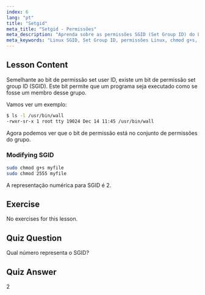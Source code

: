 ```yaml
---
index: 6
lang: "pt"
title: "Setgid"
meta_title: "Setgid - Permissões"
meta_description: "Aprenda sobre as permissões SGID (Set Group ID) do Linux, como elas funcionam e como modificá-las. Entenda este conceito crucial de segurança do Linux."
meta_keywords: "Linux SGID, Set Group ID, permissões Linux, chmod g+s, segurança Linux, Linux para iniciantes, tutorial Linux"
---
```


## Lesson Content

Semelhante ao bit de permissão set user ID, existe um bit de permissão set group ID (SGID). Este bit permite que um programa seja executado como se fosse um membro desse grupo.

Vamos ver um exemplo:

```bash
$ ls -l /usr/bin/wall
-rwxr-sr-x 1 root tty 19024 Dec 14 11:45 /usr/bin/wall
```

Agora podemos ver que o bit de permissão está no conjunto de permissões do grupo.

### Modifying SGID

```bash
sudo chmod g+s myfile
sudo chmod 2555 myfile
```

A representação numérica para SGID é 2.

## Exercise

No exercises for this lesson.

## Quiz Question

Qual número representa o SGID?

## Quiz Answer

2
